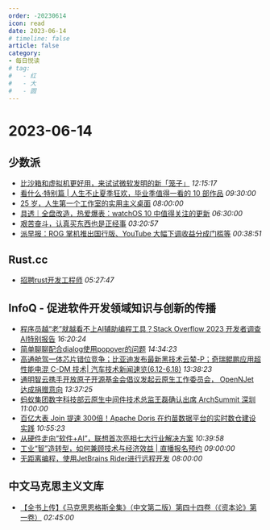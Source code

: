 ```yaml
---
order: -20230614
icon: read
date: 2023-06-14
# timeline: false
article: false
category:
- 每日悦读
# tag:
#   - 红
#   - 大
#   - 圆
---
```


# 2023-06-14 
## 少数派<span></span>
* [比沙箱和虚拟机更好用，来试试微软发明的新「笼子」](https://sspai.com/prime/story/win32-app-isolation-tutorial) *12:15:17* 
* [看什么·特别篇 | 人生不止夏季狂欢，毕业季值得一看的 10 部作品](https://sspai.com/post/80318) *09:30:00* 
* [25 岁，人生第一个工作室的实用主义桌面](https://sspai.com/post/80323) *08:00:00* 
* [具透｜全盘改造，热爱爆表：watchOS 10 中值得关注的更新](https://sspai.com/post/80325) *06:30:00* 
* [艰苦奋斗，认真买东西也是正经事](https://sspai.com/post/80268) *03:20:57* 
* [派早报：ROG 掌机推出国行版、YouTube 大幅下调收益分成门槛等](https://sspai.com/post/80321) *00:38:51* 
## Rust.cc<span></span>
* [招聘rust开发工程师](https://rustcc.cn/article?id=f217c53f-824b-4cb3-b72a-95330eb30229) *05:27:47* 
## InfoQ - 促进软件开发领域知识与创新的传播<span></span>
* [程序员越“老”就越看不上AI辅助编程工具？Stack Overflow 2023 开发者调查AI特别报告](https://www.infoq.cn/article/Y9Kzk4Htwi1lCmwdRXAT?utm_source=rss&utm_medium=article) *16:20:24* 
* [简单聊聊配合dialog使用popover的问题](https://www.infoq.cn/article/EQyRAFhhM7IRThMB3c7J?utm_source=rss&utm_medium=article) *14:34:23* 
* [高通舱驾一体芯片错位竞争；比亚迪发布最新黑技术云辇-P；奇瑞鲲鹏应用超性能电混 C-DM 技术| 汽车技术新闻速览(6.12-6.18)](https://www.infoq.cn/article/xQizqd3wt0h1FxIhAvMJ?utm_source=rss&utm_medium=article) *13:38:23* 
* [通明智云携手开放原子开源基金会倡议发起云原生工作委员会， OpenNJet 达成捐赠意向](https://www.infoq.cn/article/Ymw7ccPq6457js4Q9Eqs?utm_source=rss&utm_medium=article) *13:37:25* 
* [蚂蚁集团数字科技部云原生中间件技术总监王磊确认出席 ArchSummit 深圳](https://www.infoq.cn/article/UmZzrRyGuFKP0R6fBCkx?utm_source=rss&utm_medium=article) *11:00:00* 
* [百亿大表 Join 提速 300倍！Apache Doris 在约苗数据平台的实时数仓建设实践](https://www.infoq.cn/article/BI89vFqXgQbbAKeVbMTG?utm_source=rss&utm_medium=article) *10:55:23* 
* [从硬件走向“软件+AI”，联想首次亮相七大行业解决方案](https://www.infoq.cn/article/UBJqidXffttR5lUYbeXw?utm_source=rss&utm_medium=article) *10:39:58* 
* [工业“智”造转型，如何兼顾技术与经济效益 | 直播报名预约](https://www.infoq.cn/article/vZhrJagdJVhJM1YVydQe?utm_source=rss&utm_medium=article) *09:00:00* 
* [无距离编程，使用JetBrains Rider进行远程开发](https://www.infoq.cn/article/adcCDFjOWA1stLKY7pJZ?utm_source=rss&utm_medium=article) *08:00:00* 
## 中文马克思主义文库<span></span>
* [【全书上传】《马克思恩格斯全集》（中文第二版）第四十四卷（《资本论》第一卷）](https://www.marxists.org/chinese/marx-engels-2/44/index.htm) *02:45:00* 
